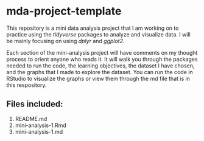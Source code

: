 # mda-project-template
This repository is a mini data analysis project that I am working on to practice using the *tidyverse* packages to analyze and visualize data. I will be mainly focusing on using *dplyr* and *ggplot2*.   

Each section of the mini-analysis project will have comments on my thought process to orient anyone who reads it. It will walk you through the packages needed to run the code, the learning objectives, the dataset I have chosen, and the graphs that I made to explore the dataset. You can run the code in RStudio to visualize the graphs or view them through the md file that is in this respository. 

## Files included: 
1. README.md
2. mini-analysis-1.Rmd
3. mini-analysis-1.md

